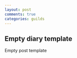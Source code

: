 ```yaml
---
layout: post
comments: true
categories: guilds
---
```


## Empty diary template

Empty post template